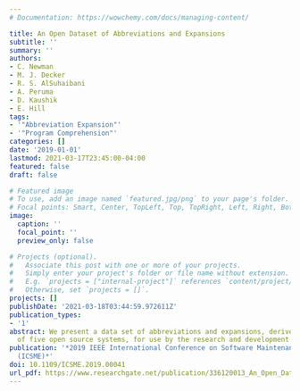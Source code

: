 ```yaml
---
# Documentation: https://wowchemy.com/docs/managing-content/

title: An Open Dataset of Abbreviations and Expansions
subtitle: ''
summary: ''
authors:
- C. Newman
- M. J. Decker
- R. S. AlSuhaibani
- A. Peruma
- D. Kaushik
- E. Hill
tags:
- '"Abbreviation Expansion"'
- '"Program Comprehension"'
categories: []
date: '2019-01-01'
lastmod: 2021-03-17T23:45:00-04:00
featured: false
draft: false

# Featured image
# To use, add an image named `featured.jpg/png` to your page's folder.
# Focal points: Smart, Center, TopLeft, Top, TopRight, Left, Right, BottomLeft, Bottom, BottomRight.
image:
  caption: ''
  focal_point: ''
  preview_only: false

# Projects (optional).
#   Associate this post with one or more of your projects.
#   Simply enter your project's folder or file name without extension.
#   E.g. `projects = ["internal-project"]` references `content/project/deep-learning/index.md`.
#   Otherwise, set `projects = []`.
projects: []
publishDate: '2021-03-18T03:44:59.972611Z'
publication_types:
- '1'
abstract: We present a data set of abbreviations and expansions, derived from a set
  of five open source systems, for use by the research and development communities.
publication: '*2019 IEEE International Conference on Software Maintenance and Evolution
  (ICSME)*'
doi: 10.1109/ICSME.2019.00041
url_pdf: https://www.researchgate.net/publication/336120013_An_Open_Dataset_of_Abbreviations_and_Expansions
---
```

